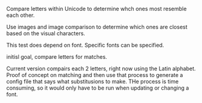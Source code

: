 Compare letters within Unicode to determine whch ones most resemble each other.

Use images and image comparison to determine which ones are closest based on the visual characters.

This test does depend on font.
Specific fonts can be specified.

initisl goal, compare letters for matches.

Current version compairs each 2 letters, right now using the Latin alphabet. 
Proof of concept on matching and then use that process to generate a config file
that says what substitusions to make.  THe process is time consuming, so it would only
have to be run when updating or changing a font.
